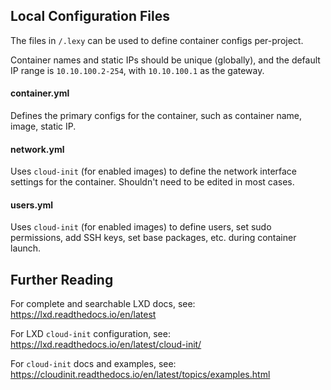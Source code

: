 ## Local Configuration Files

The files in `/.lexy` can be used to define container configs per-project. 

Container names and static IPs should be unique (globally), and the default IP range is `10.10.100.2-254`,
with `10.10.100.1` as the gateway.

#### container.yml

Defines the primary configs for the container, such as container name, image, static IP.

#### network.yml

Uses `cloud-init` (for enabled images) to define the network interface settings for the container. Shouldn't need to be edited in most cases.

#### users.yml

Uses `cloud-init` (for enabled images) to define users, set sudo permissions, add SSH keys, set base packages, etc. during container launch. 

## Further Reading

For complete and searchable LXD docs, see: https://lxd.readthedocs.io/en/latest

For LXD `cloud-init` configuration, see: https://lxd.readthedocs.io/en/latest/cloud-init/

For `cloud-init` docs and examples, see: https://cloudinit.readthedocs.io/en/latest/topics/examples.html 
